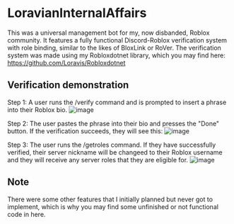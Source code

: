 # LoravianInternalAffairs

This was a universal management bot for my, now disbanded, Roblox community. It features a fully functional Discord-Roblox verification system with role binding, similar to the likes of BloxLink or RoVer. The verification system was made using my Robloxdotnet library, which you may find here: https://github.com/Loravis/Robloxdotnet

## Verification demonstration
Step 1: A user runs the /verify command and is prompted to insert a phrase into their Roblox bio.
![image](https://github.com/user-attachments/assets/f0dabe2a-2695-4377-9d11-c6ed70d4e124)

Step 2: The user pastes the phrase into their bio and presses the "Done" button. If the verification succeeds, they will see this:
![image](https://github.com/user-attachments/assets/6474702d-b64d-46b4-9849-b7c0987816a3)

Step 3: The user runs the /getroles command. If they have successfully verified, their server nickname will be changeed to their Roblox username and they will receive any server roles that they are eligible for. 
![image](https://github.com/user-attachments/assets/7301cef9-47b8-4ac0-992f-30331f67c146)

## Note
There were some other features that I initially planned but never got to implement, which is why you may find some unfinished or not functional code in here. 
